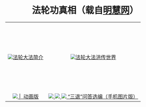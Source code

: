 <div align="center">

# 法轮功真相（载自<a href="links.htm">明慧网</a>）








<table border="0" width="700" id="table1" height="678">
		<tr align=center>
			<td height="220">
<a href="fldfjj.html"><img src="https://cloud.githubusercontent.com/assets/26177494/25068800/b4437596-223c-11e7-9aac-a40362e442c0.jpg>
			<a href="fldfjj.html">法轮大法简介</a></td>
			<td height="220"><a href="fldfhcsj.html">
			<img border="0" src="https://cloud.githubusercontent.com/assets/26177494/25068799/b442874e-223c-11e7-9e2c-4db4bbac87ed.jpg></a><br>
			<a href="fldfhcsj.html">法轮大法洪传世界</a></td>
		</tr>
		<tr align=center>
			<td>
			<a href="zfzx.htm">
			<img border="0" src="https://cloud.githubusercontent.com/assets/26177494/25068804/b44c3e38-223c-11e7-8b85-b3c54b6cf88b.jpg><br>
			天安门自焚伪案</a> <span lang="en-us">&nbsp;</span>|<span lang="en-us"> </span>&nbsp;<a href="zfpjdh-1.htm">动画版</a></td>
			<td><a href="huozhaizhenxiang.htm">
			<img border="0" src="https://cloud.githubusercontent.com/assets/26177494/25068780/b42cddd6-223c-11e7-886f-bdef820abb9b.png><br>
			中共活摘器官</a></td>
		</tr>
		<tr align=center>
			<td><a href="qna.htm">
			<img border="0" src="https://cloud.githubusercontent.com/assets/26177494/25068798/b4424a72-223c-11e7-8e7d-76de100c6cfd.jpg><br>
			关于法轮功真相的几个问答</a></td>
			<td>
			<a href="https://cloud.githubusercontent.com/assets/26177494/25068803/b449149c-223c-11e7-9dec-2cf3a6d4f099.jpg>
			<img border="0" src="https://cloud.githubusercontent.com/assets/26177494/25068802/b4451ed2-223c-11e7-91a7-19e9062db778.jpg></a><br>
			<a href="images/三退问答-内容.jpg">
			“三退”问答选编（手机图片版）</a></td>
		</tr>
	</table>
</div>
